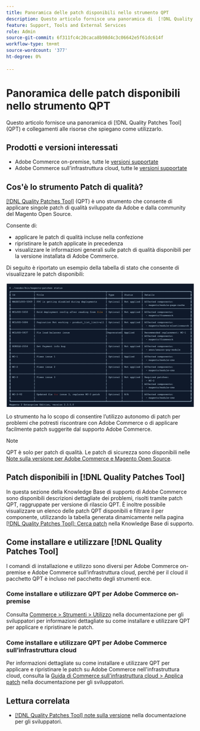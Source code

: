 ```yaml
---
title: Panoramica delle patch disponibili nello strumento QPT
description: Questo articolo fornisce una panoramica di  [!DNL Quality Patches Tool] (QPT) e collegamenti alle risorse che spiegano come utilizzarlo.
feature: Support, Tools and External Services
role: Admin
source-git-commit: 6f311fc4c20caca8b98d4c3c06642e5f61dc614f
workflow-type: tm+mt
source-wordcount: '377'
ht-degree: 0%

---
```


# Panoramica delle patch disponibili nello strumento QPT

Questo articolo fornisce una panoramica di [!DNL Quality Patches Tool] (QPT) e collegamenti alle risorse che spiegano come utilizzarlo.

## Prodotti e versioni interessati

* Adobe Commerce on-premise, tutte le [versioni supportate](https://www.adobe.com/content/dam/cc/en/legal/terms/enterprise/pdfs/Adobe-Commerce-Software-Lifecycle-Policy.pdf)
* Adobe Commerce sull&#39;infrastruttura cloud, tutte le [versioni supportate](https://www.adobe.com/content/dam/cc/en/legal/terms/enterprise/pdfs/Adobe-Commerce-Software-Lifecycle-Policy.pdf)

## Cos&#39;è lo strumento Patch di qualità?

[[!DNL Quality Patches Tool]](https://github.com/magento/quality-patches) (QPT) è uno strumento che consente di applicare singole patch di qualità sviluppate da Adobe e dalla community del Magento Open Source.

Consente di:

* applicare le patch di qualità incluse nella confezione
* ripristinare le patch applicate in precedenza
* visualizzare le informazioni generali sulle patch di qualità disponibili per la versione installata di Adobe Commerce.

Di seguito è riportato un esempio della tabella di stato che consente di visualizzare le patch disponibili:

![elenco_patch_Magento](/help/assets/tools/status_table.png)

Lo strumento ha lo scopo di consentire l’utilizzo autonomo di patch per problemi che potresti riscontrare con Adobe Commerce o di applicare facilmente patch suggerite dal supporto Adobe Commerce.

>[!NOTE]
>
>QPT è solo per patch di qualità. Le patch di sicurezza sono disponibili nelle [Note sulla versione per Adobe Commerce e Magento Open Source](https://experienceleague.adobe.com/docs/commerce-operations/release/notes/overview.html).

## Patch disponibili in [!DNL Quality Patches Tool]

In questa sezione della Knowledge Base di supporto di Adobe Commerce sono disponibili descrizioni dettagliate dei problemi, risolti tramite patch QPT, raggruppate per versione di rilascio QPT.
È inoltre possibile visualizzare un elenco delle patch QPT disponibili e filtrare il per componente, utilizzando la tabella generata dinamicamente nella pagina [[!DNL Quality Patches Tool]: Cerca patch](https://experienceleague.adobe.com/tools/commerce-quality-patches/index.html) nella Knowledge Base di supporto.

## Come installare e utilizzare [!DNL Quality Patches Tool]

I comandi di installazione e utilizzo sono diversi per Adobe Commerce on-premise e Adobe Commerce sull’infrastruttura cloud, perché per il cloud il pacchetto QPT è incluso nel pacchetto degli strumenti ece.

### Come installare e utilizzare QPT per Adobe Commerce on-premise

Consulta [Commerce > Strumenti > Utilizzo](https://experienceleague.adobe.com/docs/commerce-operations/tools/quality-patches-tool/usage.html) nella documentazione per gli sviluppatori per informazioni dettagliate su come installare e utilizzare QPT per applicare e ripristinare le patch.

### Come installare e utilizzare QPT per Adobe Commerce sull’infrastruttura cloud

Per informazioni dettagliate su come installare e utilizzare QPT per applicare e ripristinare le patch su Adobe Commerce nell&#39;infrastruttura cloud, consulta la [Guida di Commerce sull&#39;infrastruttura cloud > Applica patch](https://experienceleague.adobe.com/docs/commerce-cloud-service/user-guide/develop/upgrade/apply-patches.html) nella documentazione per gli sviluppatori.

## Lettura correlata

* [[!DNL Quality Patches Tool] note sulla versione](https://experienceleague.adobe.com/docs/commerce-operations/tools/quality-patches-tool/release-notes.html) nella documentazione per gli sviluppatori.
